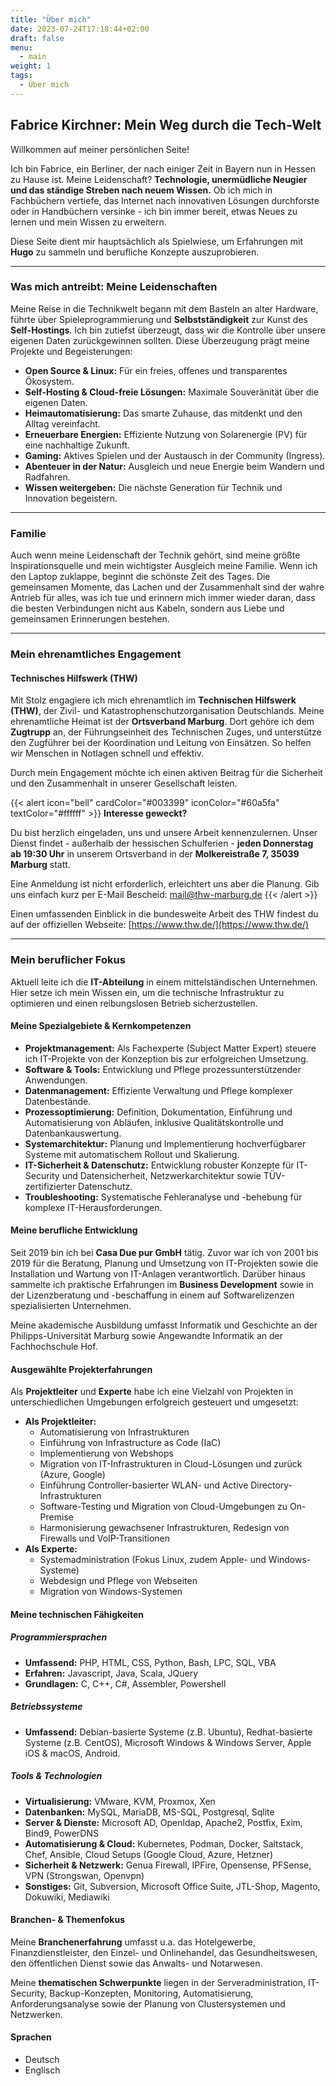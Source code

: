 ```yaml
---
title: "Über mich"
date: 2023-07-24T17:18:44+02:00
draft: false
menu:
  - main
weight: 1
tags:
  - Über mich
---
```


## Fabrice Kirchner: Mein Weg durch die Tech-Welt

Willkommen auf meiner persönlichen Seite!

Ich bin Fabrice, ein Berliner, der nach einiger Zeit in Bayern nun in Hessen zu Hause ist. Meine Leidenschaft? **Technologie, unermüdliche Neugier und das ständige Streben nach neuem Wissen.** Ob ich mich in Fachbüchern vertiefe, das Internet nach innovativen Lösungen durchforste oder in Handbüchern versinke - ich bin immer bereit, etwas Neues zu lernen und mein Wissen zu erweitern.

Diese Seite dient mir hauptsächlich als Spielwiese, um Erfahrungen mit **Hugo** zu sammeln und berufliche Konzepte auszuprobieren.

---

### Was mich antreibt: Meine Leidenschaften

Meine Reise in die Technikwelt begann mit dem Basteln an alter Hardware, führte über Spieleprogrammierung und **Selbstständigkeit** zur Kunst des **Self-Hostings**. Ich bin zutiefst überzeugt, dass wir die Kontrolle über unsere eigenen Daten zurückgewinnen sollten. Diese Überzeugung prägt meine Projekte und Begeisterungen:

* **Open Source & Linux:** Für ein freies, offenes und transparentes Ökosystem.
* **Self-Hosting & Cloud-freie Lösungen:** Maximale Souveränität über die eigenen Daten.
* **Heimautomatisierung:** Das smarte Zuhause, das mitdenkt und den Alltag vereinfacht.
* **Erneuerbare Energien:** Effiziente Nutzung von Solarenergie (PV) für eine nachhaltige Zukunft.
* **Gaming:** Aktives Spielen und der Austausch in der Community (Ingress).
* **Abenteuer in der Natur:** Ausgleich und neue Energie beim Wandern und Radfahren.
* **Wissen weitergeben:** Die nächste Generation für Technik und Innovation begeistern.

---

### Familie

Auch wenn meine Leidenschaft der Technik gehört, sind meine größte Inspirationsquelle und mein wichtigster Ausgleich meine Familie. Wenn ich den Laptop zuklappe, beginnt die schönste Zeit des Tages. Die gemeinsamen Momente, das Lachen und der Zusammenhalt sind der wahre Antrieb für alles, was ich tue und erinnern mich immer wieder daran, dass die besten Verbindungen nicht aus Kabeln, sondern aus Liebe und gemeinsamen Erinnerungen bestehen.

---

### Mein ehrenamtliches Engagement

#### Technisches Hilfswerk (THW)

Mit Stolz engagiere ich mich ehrenamtlich im **Technischen Hilfswerk (THW)**, der Zivil- und Katastrophenschutzorganisation Deutschlands. Meine ehrenamtliche Heimat ist der **Ortsverband Marburg**. Dort gehöre ich dem **Zugtrupp** an, der Führungseinheit des Technischen Zuges, und unterstütze den Zugführer bei der Koordination und Leitung von Einsätzen. So helfen wir Menschen in Notlagen schnell und effektiv.

Durch mein Engagement möchte ich einen aktiven Beitrag für die Sicherheit und den Zusammenhalt in unserer Gesellschaft leisten.

{{< alert icon="bell" cardColor="#003399" iconColor="#60a5fa" textColor="#ffffff" >}}
**Interesse geweckt?**

Du bist herzlich eingeladen, uns und unsere Arbeit kennenzulernen. Unser Dienst findet - außerhalb der hessischen Schulferien - **jeden Donnerstag ab 19:30 Uhr** in unserem Ortsverband in der **Molkereistraße 7, 35039 Marburg** statt.

Eine Anmeldung ist nicht erforderlich, erleichtert uns aber die Planung. Gib uns einfach kurz per E-Mail Bescheid: [mail@thw-marburg.de](mailto:mail@thw-marburg.de)
{{< /alert >}}

Einen umfassenden Einblick in die bundesweite Arbeit des THW findest du auf der offiziellen Webseite: [https://www.thw.de/](https://www.thw.de/)

---

### Mein beruflicher Fokus

Aktuell leite ich die **IT-Abteilung** in einem mittelständischen Unternehmen. Hier setze ich mein Wissen ein, um die technische Infrastruktur zu optimieren und einen reibungslosen Betrieb sicherzustellen.

#### Meine Spezialgebiete & Kernkompetenzen

* **Projektmanagement:** Als Fachexperte (Subject Matter Expert) steuere ich IT-Projekte von der Konzeption bis zur erfolgreichen Umsetzung.
* **Software & Tools:** Entwicklung und Pflege prozessunterstützender Anwendungen.
* **Datenmanagement:** Effiziente Verwaltung und Pflege komplexer Datenbestände.
* **Prozessoptimierung:** Definition, Dokumentation, Einführung und Automatisierung von Abläufen, inklusive Qualitätskontrolle und Datenbankauswertung.
* **Systemarchitektur:** Planung und Implementierung hochverfügbarer Systeme mit automatischem Rollout und Skalierung.
* **IT-Sicherheit & Datenschutz:** Entwicklung robuster Konzepte für IT-Security und Datensicherheit, Netzwerkarchitektur sowie TÜV-zertifizierter Datenschutz.
* **Troubleshooting:** Systematische Fehleranalyse und -behebung für komplexe IT-Herausforderungen.

#### Meine berufliche Entwicklung

Seit 2019 bin ich bei **Casa Due pur GmbH** tätig. Zuvor war ich von 2001 bis 2019 für die Beratung, Planung und Umsetzung von IT-Projekten sowie die Installation und Wartung von IT-Anlagen verantwortlich. Darüber hinaus sammelte ich praktische Erfahrungen im **Business Development** sowie in der Lizenzberatung und -beschaffung in einem auf Softwarelizenzen spezialisierten Unternehmen.

Meine akademische Ausbildung umfasst Informatik und Geschichte an der Philipps-Universität Marburg sowie Angewandte Informatik an der Fachhochschule Hof.

#### Ausgewählte Projekterfahrungen

Als **Projektleiter** und **Experte** habe ich eine Vielzahl von Projekten in unterschiedlichen Umgebungen erfolgreich gesteuert und umgesetzt:

* **Als Projektleiter:**
  * Automatisierung von Infrastrukturen
  * Einführung von Infrastructure as Code (IaC)
  * Implementierung von Webshops
  * Migration von IT-Infrastrukturen in Cloud-Lösungen und zurück (Azure, Google)
  * Einführung Controller-basierter WLAN- und Active Directory-Infrastrukturen
  * Software-Testing und Migration von Cloud-Umgebungen zu On-Premise
  * Harmonisierung gewachsener Infrastrukturen, Redesign von Firewalls und VoIP-Transitionen
* **Als Experte:**
  * Systemadministration (Fokus Linux, zudem Apple- und Windows-Systeme)
  * Webdesign und Pflege von Webseiten
  * Migration von Windows-Systemen

#### Meine technischen Fähigkeiten

##### Programmiersprachen

* **Umfassend:** PHP, HTML, CSS, Python, Bash, LPC, SQL, VBA
* **Erfahren:** Javascript, Java, Scala, JQuery
* **Grundlagen:** C, C++, C#, Assembler, Powershell

##### Betriebssysteme

* **Umfassend:** Debian-basierte Systeme (z.B. Ubuntu), Redhat-basierte Systeme (z.B. CentOS), Microsoft Windows & Windows Server, Apple iOS & macOS, Android.

##### Tools & Technologien

* **Virtualisierung:** VMware, KVM, Proxmox, Xen
* **Datenbanken:** MySQL, MariaDB, MS-SQL, Postgresql, Sqlite
* **Server & Dienste:** Microsoft AD, Openldap, Apache2, Postfix, Exim, Bind9, PowerDNS
* **Automatisierung & Cloud:** Kubernetes, Podman, Docker, Saltstack, Chef, Ansible, Cloud Setups (Google Cloud, Azure, Hetzner)
* **Sicherheit & Netzwerk:** Genua Firewall, IPFire, Opensense, PFSense, VPN (Strongswan, Openvpn)
* **Sonstiges:** Git, Subversion, Microsoft Office Suite, JTL-Shop, Magento, Dokuwiki, Mediawiki

#### Branchen- & Themenfokus

Meine **Branchenerfahrung** umfasst u.a. das Hotelgewerbe, Finanzdienstleister, den Einzel- und Onlinehandel, das Gesundheitswesen, den öffentlichen Dienst sowie das Anwalts- und Notarwesen.

Meine **thematischen Schwerpunkte** liegen in der Serveradministration, IT-Security, Backup-Konzepten, Monitoring, Automatisierung, Anforderungsanalyse sowie der Planung von Clustersystemen und Netzwerken.

#### Sprachen

* Deutsch
* Englisch
